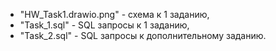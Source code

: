 - "HW_Task1.drawio.png" - схема к 1 заданию,
- "Task_1.sql" - SQL запросы к 1 заданию,
- "Task_2.sql" - SQL запросы к дополнительному заданию.
